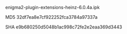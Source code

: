 enigma2-plugin-extensions-heinz-6.0.4a.ipk

MD5 32df7ea8e7cf922252fca3784a97337a

SHA e9b680250d5048b1ac998c72fe2e2eaa369d3443
